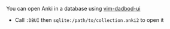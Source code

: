 You can open Anki in a database using
[vim-dadbod-ui](https://github.com/kristijanhusak/vim-dadbod-ui)
- Call `:DBUI` then `sqlite:/path/to/collection.anki2` to open it
